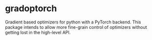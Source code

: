 # gradoptorch
Gradient based optimizers for python with a PyTorch backend. This package intends to allow more fine-grain control of optimizers without getting lost in the high-level API.
